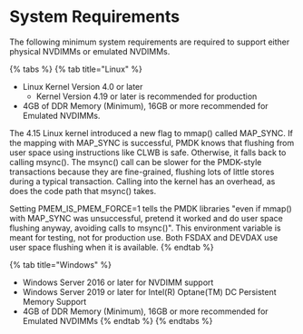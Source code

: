 # System Requirements

The following minimum system requirements are required to support either physical NVDIMMs or emulated NVDIMMs.

{% tabs %}
{% tab title="Linux" %}
* Linux Kernel Version 4.0 or later
  * Kernel Version 4.19 or later is recommended for production 
* 4GB of DDR Memory \(Minimum\), 16GB or more recommended for Emulated NVDIMMs.

The 4.15 Linux kernel introduced a new flag to mmap\(\) called MAP\_SYNC. If the mapping with MAP\_SYNC is successful, PMDK knows that flushing from user space using instructions like CLWB is safe. Otherwise, it falls back to calling msync\(\). The msync\(\) call can be slower for the PMDK-style transactions because they are fine-grained, flushing lots of little stores during a typical transaction. Calling into the kernel has an overhead, as does the code path that msync\(\) takes.

Setting PMEM\_IS\_PMEM\_FORCE=1 tells the PMDK libraries "even if mmap\(\) with MAP\_SYNC was unsuccessful, pretend it worked and do user space flushing anyway, avoiding calls to msync\(\)". This environment variable is meant for testing, not for production use. Both FSDAX and DEVDAX use user space flushing when it is available.
{% endtab %}

{% tab title="Windows" %}
* Windows Server 2016 or later for NVDIMM support
* Windows Server 2019 or later for Intel\(R\) Optane\(TM\) DC Persistent Memory Support
* 4GB of DDR Memory \(Minimum\), 16GB or more recommended for Emulated NVDIMMs
{% endtab %}
{% endtabs %}

